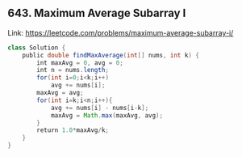 ## 643. Maximum Average Subarray I
Link: https://leetcode.com/problems/maximum-average-subarray-i/

```java
class Solution {
    public double findMaxAverage(int[] nums, int k) {
        int maxAvg = 0, avg = 0;
        int n = nums.length;
        for(int i=0;i<k;i++)
            avg += nums[i];
        maxAvg = avg;
        for(int i=k;i<n;i++){
            avg += nums[i] - nums[i-k];
            maxAvg = Math.max(maxAvg, avg);
        }
        return 1.0*maxAvg/k;
    }
}
```
